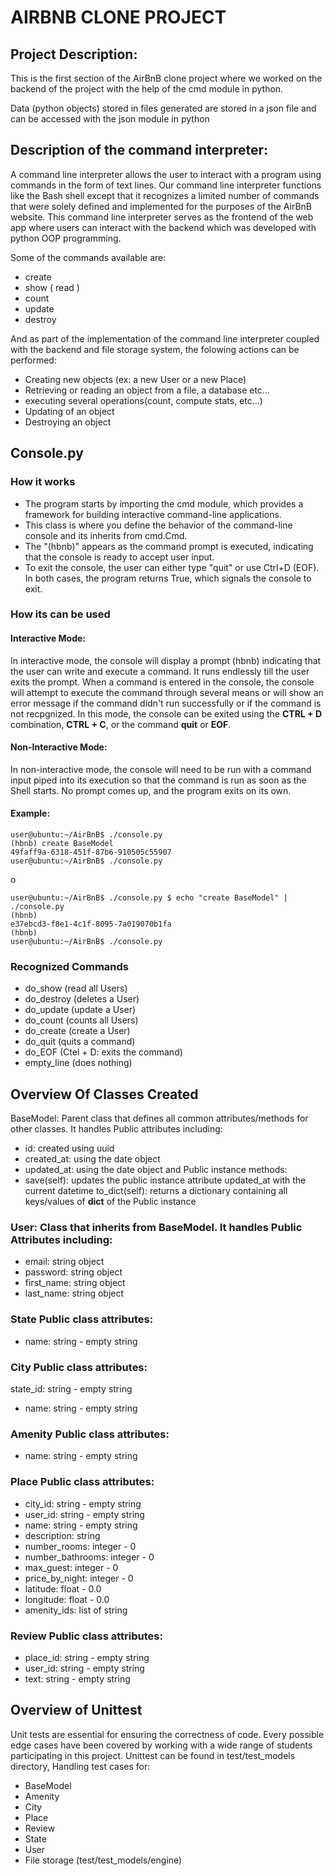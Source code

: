 # AIRBNB CLONE PROJECT
## Project Description:
This is the first section of the AirBnB clone project where we worked on the backend of the project with the help of the cmd module in python.

Data (python objects) stored in files generated are stored in a json file and can be accessed with the json module in python

## Description of the command interpreter:
A command line interpreter allows the user to interact with a program using commands in the form of text lines. Our command line interpreter functions like the Bash shell except that it recognizes a limited number of commands that were solely defined and implemented for the purposes of the AirBnB website.
This command line interpreter  serves as the frontend of the web app where users can interact with the backend which was developed with python OOP programming.

Some of the commands available are:
- create
- show ( read )
- count
- update
- destroy

And as part of the implementation of the command line interpreter coupled with the backend and file storage system, the folowing actions can be performed:
-   Creating new objects (ex: a new User or a new Place)
-   Retrieving or reading an object from a file, a database etc…
-   executing several operations(count, compute stats, etc…)
-   Updating of an object
-   Destroying an object

## Console.py
### How it works
- The program starts by importing the cmd module, which provides a framework for building interactive command-line applications.
- This class is where you define the behavior of the command-line console and its inherits from cmd.Cmd.
- The "(hbnb)" appears as the command prompt is executed, indicating that the console is ready to accept user input.
- To exit the console, the user can either type "quit" or use Ctrl+D (EOF). In both cases, the program returns True, which signals the console to exit.


### How its can be used
#### Interactive Mode:
In interactive mode, the console will display a prompt (hbnb) indicating that the user can write and execute a command. It runs endlessly till the user exits the prompt.
When a command is entered in the console, the console will attempt to execute the command through several means or will show an error message if the command didn't run successfully or if the command is not recpgnized. In this mode, the console can be exited using the **CTRL + D** combination,  **CTRL + C**, or the command **quit** or **EOF**.

#### Non-Interactive Mode:
In non-interactive mode, the console will need to be run with a command input piped into its execution so that the command is run as soon as the Shell starts. No prompt comes up, and the program exits on its own.


#### Example:

```
user@ubuntu:~/AirBnB$ ./console.py
(hbnb) create BaseModel
49faff9a-6318-451f-87b6-910505c55907
user@ubuntu:~/AirBnB$ ./console.py

```

o

```
user@ubuntu:~/AirBnB$ ./console.py $ echo "create BaseModel" | ./console.py
(hbnb)
e37ebcd3-f8e1-4c1f-8095-7a019070b1fa
(hbnb)
user@ubuntu:~/AirBnB$ ./console.py
```

### Recognized Commands
- do_show (read all Users)
- do_destroy (deletes a User)
- do_update (update a User)
- do_count (counts all Users)
- do_create (create a User)
- do_quit (quits a command)
- do_EOF (Ctel + D: exits the command)
- empty_line (does nothing)


## Overview Of Classes Created
BaseModel: Parent class that defines all common attributes/methods for other classes. It handles Public attributes including:
- id: created using uuid
- created_at: using the date object
- updated_at: using the date object
and Public instance methods:
- save(self): updates the public instance attribute updated_at with the current datetime
to_dict(self): returns a dictionary containing all keys/values of __dict__ of the Public instance

### User: Class that inherits from BaseModel. It handles Public Attributes including:
- email: string object
- password: string object
- first_name: string object
- last_name: string object

### State Public class attributes:
- name: string - empty string

### City Public class attributes:
state_id: string - empty string
- name: string - empty string

### Amenity Public class attributes:
- name: string - empty string

### Place Public class attributes:
- city_id: string - empty string
- user_id: string - empty string
- name: string - empty string
- description: string
- number_rooms: integer - 0
- number_bathrooms: integer - 0
- max_guest: integer - 0
- price_by_night: integer - 0
- latitude: float - 0.0
- longitude: float - 0.0
- amenity_ids: list of string


### Review Public class attributes:
- place_id: string - empty string
- user_id: string - empty string
- text: string - empty string



## Overview of Unittest
Unit tests are essential for ensuring the correctness of code. Every possible edge cases have been covered by working with a wide range of students participating in this project.
Unittest can be found in test/test_models directory, Handling test cases for:
- BaseModel
- Amenity
- City
- Place
- Review
- State
- User
- File storage (test/test_models/engine)
